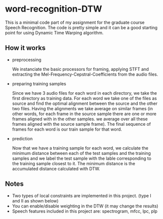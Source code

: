 # word-recognition-DTW
This is a minimal code part of my assignment for the graduate course Speech Recognition. The code is pretty simple and it can be a good starting point for using  Dynamic Time Warping algorithm.


## How it works
 - preprocessing
 
   We instanciate the basic processors for framing, applying STFT and extracting the Mel-Frequency-Cepstral-Coefficients from the audio files.
   
 - preparing training samples
 
   Since we have 3 audio files for each word in each directory, we take the first directory as training data. For each word we take one of the files as source and find the optimal alignment between the source and the other two files. Having the alignments we take average on similar frames (in other words, for each frame in the source sample there are one or more frames aligned with in the other samples. we average over all these frames aligned with the source sample frame). The final sequence of frames for each word is our train sample for that word.
   
 - prediction
 
   Now that we have a training sample for each word, we calculate the minimum distance between each of the test samples and the training samples and we label the test sample with the lable corresponding to the training sample closest to it. The minimum distance is the accumulated distance calculated with DTW.


## Notes
 - Two types of local constraints are implemented in this project. (type I and II as shown below)
 - You can enable/disable weighting in the DTW  (it may change the results)
 - Speech features included in this project are: spectrogram, mfcc, lpc, plp
